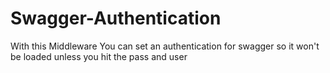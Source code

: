 # Swagger-Authentication
With this Middleware You can set an authentication for swagger so it won't be loaded unless you hit the pass and user
